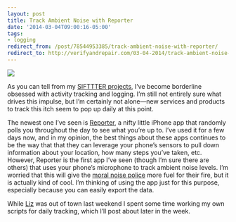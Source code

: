 ```yaml
---
layout: post 
title: Track Ambient Noise with Reporter 
date: '2014-03-04T09:00:16-05:00' 
tags: 
- logging 
redirect_from: /post/78544953385/track-ambient-noise-with-reporter/
redirect_to: http://verifyandrepair.com/03-04-2014/track-ambient-noise-with-reporter.html
---
```


![](http://d.pr/4M1Z+)

As you can tell from my [SIFTTTER projects](http://craigeley.com/tagged/sifttter), I’ve become borderline obsessed with activity tracking and logging. I’m still not entirely sure what drives this impulse, but I’m certainly not alone—new services and products to track this itch seem to pop up daily at this point.

The newest one I’ve seen is [Reporter](http://www.reporter-app.com/), a nifty little iPhone app that randomly polls you throughout the day to see what you’re up to. I’ve used it for a few days now, and in my opinion, the best things about these apps continues to be the way that that they can leverage your phone’s sensors to pull down information about your location, how many steps you’ve taken, etc. However, Reporter is the first app I’ve seen (though I’m sure there are others) that uses your phone’s microphone to track ambient noise levels. I’m worried that this will give the [moral noise police](http://craigeley.com/post/75482668793/after-seeing-this-new-film-trailer-im-pretty) more fuel for their fire, but it is actually kind of cool. I’m thinking of using the app just for this purpose, especially because you can easily export the data.

While [Liz](https://twitter.com/elizwyckoff) was out of town last weekend I spent some time working my own scripts for daily tracking, which I’ll post about later in the week.


